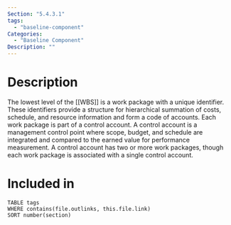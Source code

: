 ```yaml
---
Section: "5.4.3.1"
tags:
  - "baseline-component"
Categories:
  - "Baseline Component"
Description: ""
---
```

# Description
The lowest level of the [[WBS]] is a work package with a unique identifier. These identifiers provide a structure for hierarchical summation of costs, schedule, and resource information and form a code of accounts. Each work package is part of a control account. A control account is a management control point where scope, budget, and schedule are integrated and compared to the earned value for performance measurement. A control account has two or more work packages, though each work package is associated with a single control account.
# Included in
```dataview
TABLE tags
WHERE contains(file.outlinks, this.file.link)
SORT number(section)
```
